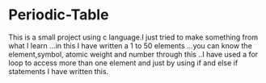 # Periodic-Table
This is a small project using c language.I just tried to make something from what I learn ...in this I have written a 1 to 50 elements ...you can know the element,symbol, atomic weight and number through this ..I have used a for loop to access more than one element and just by using if and else if statements I have written this.
